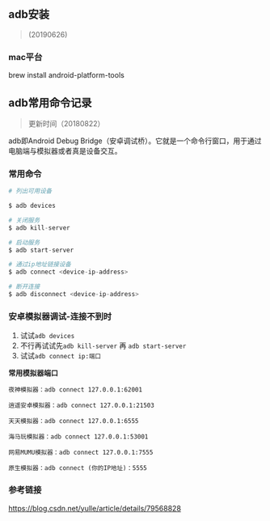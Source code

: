 ## adb安装
>(20190626)

### mac平台

  brew install android-platform-tools


## adb常用命令记录
>更新时间（20180822）

adb即Android Debug Bridge（安卓调试桥）。它就是一个命令行窗口，用于通过电脑端与模拟器或者真是设备交互。

### 常用命令
```py
# 列出可用设备

$ adb devices

# 关闭服务
$ adb kill-server

# 启动服务
$ adb start-server

# 通过ip地址链接设备
$ adb connect <device-ip-address>

# 断开连接
$ adb disconnect <device-ip-address>
```

### 安卓模拟器调试-连接不到时
1. 试试`adb devices`
2. 不行再试试先`adb kill-server` 再 `adb start-server`
3. 试试`adb connect ip:端口`

**常用模拟器端口**

    夜神模拟器：adb connect 127.0.0.1:62001

    逍遥安卓模拟器：adb connect 127.0.0.1:21503

    天天模拟器：adb connect 127.0.0.1:6555

    海马玩模拟器：adb connect 127.0.0.1:53001

    网易MUMU模拟器：adb connect 127.0.0.1:7555

    原生模拟器：adb connect (你的IP地址)：5555


### 参考链接
https://blog.csdn.net/yulle/article/details/79568828
